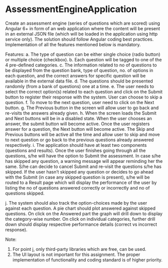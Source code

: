 # AssessmentEngineApplication
Create an assessment engine (series of questions which are scored) using Angular 6+ in form of an web application where the content will be present in an external JSON file (which will be loaded in the application using http service only). The solution should follow Angular coding best practices. Implementation of all the features mentioned below is mandatory.

Features: 
a.	The type of question can be either single choice (radio button) or multiple choice (checkbox). 
b.	Each question will be tagged to one of the 4 pre-defined categories.
c.	The information related to no of questions to be displayed from the question bank, type of question, no. of options in each question, and the correct answers for specific question will be available in the external data file. 
d.	The questions should be presented randomly (from a bank of questions) one at a time. 
e.	The user needs to select the correct option(s) related to each question and click on the Submit button to register their response with the system. User can choose to skip a question.
f.	To move to the next question, user need to click on the Next button. 
g.	The Previous button in the screen will allow user to go back and re-visits the answers already given.
h.	When the screen loads the Submit and Next buttons will be in a disabled state. When the user chooses an answer, the submit button will become active. Once the user registers answer for a question, the Next button will become active. The Skip and Previous buttons will be active all the time and allow user to skip and move to next question or go back to the previous questions already answered respectively.
i.	The application should have at least two components (questions and results). Once the user finishes going through all the questions, 
s/he will have the option to Submit the assessment. In case s/he has skipped any question, a warning message will appear reminding her the same.
 S/he can decide to cancel Submit and re-visit the questions s/he has skipped. If the user hasn’t skipped any question or decides to go ahead
 with the Submit (in case any skipped question is present), s/he will be routed to a Result page which will display the performance of the 
 user by listing the no of questions answered correctly or incorrectly and no of questions skipped.
 
j.	The system should also track the option-choices made by the user against each question. A pie chart should plot answered against skipped questions. 
On click on the Answered part the graph will drill down to display the category-wise number. On click on individual categories, further drill down 
should display respective performance details (correct vs incorrect response). 

Note: 
1.	For point j, only third-party libraries which are free, can be used.
2.	The UI layout is not important for this assignment. The proper implementation of functionality and coding standard is of higher priority.
